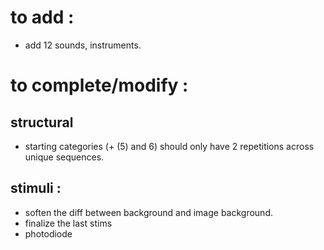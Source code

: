 # to add : 
- add 12 sounds, instruments. 

# to complete/modify :

## structural
- starting categories (+ (5) and 6) should only have 2 repetitions across unique sequences. 

## stimuli :
- soften the diff between background and image background.
- finalize the last stims
- photodiode
